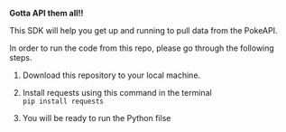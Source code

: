 **Gotta API them all!!**

This SDK will help you get up and running to pull data from the PokeAPI. 

In order to run the code from this repo, please go through the following steps.

1. Download this repository to your local machine.

2. Install requests using this command in the terminal\
`pip install requests`

3. You will be ready to run the Python filse
